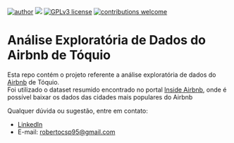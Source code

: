 [![author](https://img.shields.io/badge/author-robertopaixão-red.svg)](https://www.linkedin.com/in/roberto-paixao95/) [![](https://img.shields.io/badge/python-3.9+-blue.svg)](https://www.python.org/downloads/release/python-392/) [![GPLv3 license](https://img.shields.io/badge/License-GPLv3-blue.svg)](http://perso.crans.org/besson/LICENSE.html) [![contributions welcome](https://img.shields.io/badge/contributions-welcome-brightgreen.svg?style=flat)](https://github.com/carlosfab/data_science/issues)


# Análise Exploratória de Dados do Airbnb de Tóquio


Esta repo contém o projeto referente a análise exploratória de dados do [Airbnb](https://www.airbnb.com.br/) de Tóquio. <br>
Foi utilizado o dataset resumido encontrado no portal [Inside Airbnb](http://insideairbnb.com/get-the-data.html), onde é possível baixar os dados das cidades mais populares do Airbnb
<br>

Qualquer dúvida ou sugestão, entre em contato:
* [LinkedIn](https://www.linkedin.com/in/roberto-paixao95/)
* E-mail: robertocsp95@gmail.com
